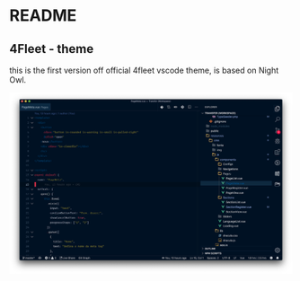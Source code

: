 # README

## 4Fleet - theme

this is the first version off official 4fleet vscode theme, is based on Night Owl.

![Preview](https://github.com/4fleet/vscode/blob/master/images/screen.png?raw=true)
